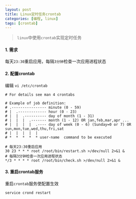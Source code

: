 ```yaml
---
layout: post
title: Linux定时任务crontab
categories: [编程, linux]
tags: [crontab]
---
```


> `linux`中使用`crontab`实现定时任务

#### 1. 需求
每天`23:30`重启应用，每隔`3分钟`检查一次应用进程状态

#### 2. 配置crontab

编辑 `vi /etc/crontab`
```
# For details see man 4 crontabs

# Example of job definition:
# .---------------- minute (0 - 59)
# |  .------------- hour (0 - 23)
# |  |  .---------- day of month (1 - 31)
# |  |  |  .------- month (1 - 12) OR jan,feb,mar,apr ...
# |  |  |  |  .---- day of week (0 - 6) (Sunday=0 or 7) OR sun,mon,tue,wed,thu,fri,sat
# |  |  |  |  |
# *  *  *  *  * user-name  command to be executed

# 每天23:30重启应用
30 23 * * * root /root/bin/restart.sh >/dev/null 2>&1 &
# 每隔3分钟检查一次应用进程状态
*/3 * * * * root /root/bin/check.sh >/dev/null 2>&1 &

```

#### 3. 重启crontab服务

重启`crontab`服务使配置生效

```
service crond restart
```